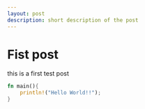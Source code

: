 ```yaml
---
layout: post
description: short description of the post
---
```


# Fist post
this is a first test post

```rust
fn main(){
	println!("Hello World!!");
}
```
